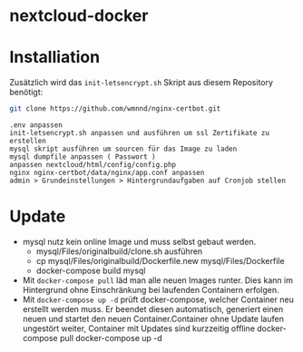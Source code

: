# nextcloud-docker
# Installiation
Zusätzlich wird das `init-letsencrypt.sh` Skript aus diesem Repository benötigt:

```bash
git clone https://github.com/wmnnd/nginx-certbot.git
```

```Reminder
.env anpassen
init-letsencrypt.sh anpassen und ausführen um ssl Zertifikate zu erstellen
mysql skript ausführen um sourcen für das Image zu laden
mysql dumpfile anpassen ( Passwort )
anpassen nextcloud/html/config/config.php
nginx nginx-certbot/data/nginx/app.conf anpassen
admin > Grundeinstellungen > Hintergrundaufgaben auf Cronjob stellen
```

# Update
- mysql nutz kein online Image und muss selbst gebaut werden.
    - mysql/Files/originalbuild/clone.sh ausführen
    - cp mysql/Files/originalbuild/Dockerfile.new mysql/Files/Dockerfile
    - docker-compose build mysql
- Mit `docker-compose pull` läd man alle neuen Images runter. Dies kann im Hintergrund ohne Einschränkung bei laufenden Containern erfolgen. 
- Mit `docker-compose up -d` prüft docker-compose, welcher Container neu erstellt werden muss. Er beendet diesen automatisch, generiert einen neuen und startet den neuen Container.Container ohne Update laufen ungestört weiter, Container mit Updates sind kurzzeitig offline
docker-compose pull
docker-compose up -d
